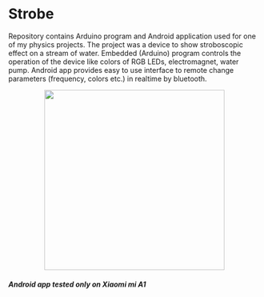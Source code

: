 # Strobe
Repository contains Arduino program and Android application used for one of my physics projects. The project was a device to show stroboscopic effect on a stream of water.
Embedded (Arduino) program controls the operation of the device like colors of RGB LEDs, electromagnet, water pump. Android app provides easy to use interface to remote change parameters (frequency, colors etc.) in realtime by bluetooth.

<p align="center">
  <img width="360" src="https://github.com/Kowalski1024/Strobe/blob/main/images/img_1.jpg">
</p>

##### Android app tested only on Xiaomi mi A1